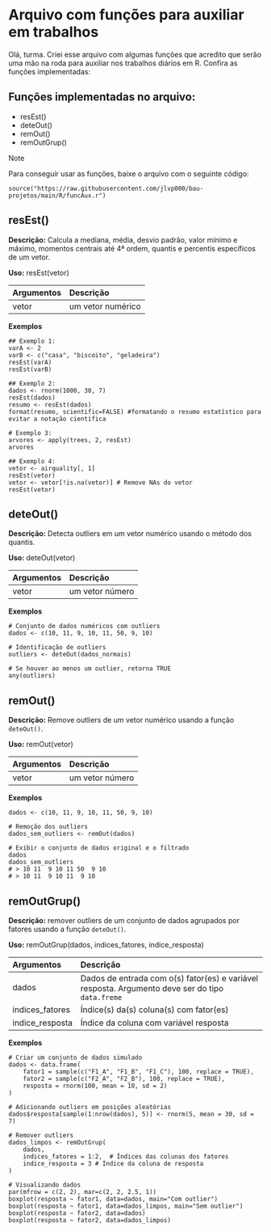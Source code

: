 <h1>Arquivo com funções para auxiliar em trabalhos</h1>

<p>Olá, turma. Criei esse arquivo com algumas funções que acredito que serão uma mão na roda para auxiliar nos trabalhos diários em R. Confira as funções implementadas:</p>

<!-- -------------------------seção------------------------- -->

<h2>Funções implementadas no arquivo:</h2>

+ resEst()
+ deteOut()
+ remOut()
+ remOutGrup()

> [!NOTE]
> Para conseguir usar as funções, baixe o arquivo com o seguinte código:
> 
> ```source("https://raw.githubusercontent.com/jlvp000/bau-projetos/main/R/funcAux.r")```

<!-- -------------------------seção------------------------- -->
<h2>resEst()</h2>

**Descrição:** Calcula a mediana, média, desvio padrão, valor mínimo e máximo, momentos centrais até 4ª ordem, quantis e percentis específicos de um  vetor. 

**Uso:** resEst(vetor)

| Argumentos | Descrição |
| :--- | :--- |
| vetor | um vetor numérico |

**Exemplos**

```
## Exemplo 1:
varA <- 2
varB <- c("casa", "biscoito", "geladeira")
resEst(varA)
resEst(varB)

## Exemplo 2: 
dados <- rnorm(1000, 30, 7)
resEst(dados)
resumo <- resEst(dados)
format(resumo, scientific=FALSE) #formatando o resumo estatístico para evitar a notação científica

# Exemplo 3:
arvores <- apply(trees, 2, resEst)
arvores

## Exemplo 4:
vetor <- airquality[, 1]
resEst(vetor)
vetor <- vetor[!is.na(vetor)] # Remove NAs do vetor
resEst(vetor)
```

<!-- -------------------------seção------------------------- -->
<h2>deteOut()</h2>

**Descrição:** Detecta outliers em um vetor numérico usando o método dos quantis.

**Uso:** deteOut(vetor)

| Argumentos | Descrição |
| :--- | :--- |
| vetor | um vetor número |

**Exemplos**

```
# Conjunto de dados numéricos com outliers
dados <- c(10, 11, 9, 10, 11, 50, 9, 10)

# Identificação de outliers
outliers <- deteOut(dados_normais)

# Se houver ao menos um outlier, retorna TRUE
any(outliers)
```

<!-- -------------------------seção------------------------- -->
<h2>remOut()</h2>

**Descrição:** Remove outliers de um vetor numérico usando a função `deteOut()`.

**Uso:** remOut(vetor)

| Argumentos | Descrição |
| :--- | :--- |
| vetor | um vetor número |

**Exemplos**

```
dados <- c(10, 11, 9, 10, 11, 50, 9, 10)

# Remoção dos outliers
dados_sem_outliers <- remOut(dados)

# Exibir o conjunto de dados original e o filtrado
dados
dados_sem_outliers
# > 10 11  9 10 11 50  9 10
# > 10 11  9 10 11  9 10
```

<!-- -------------------------seção------------------------- -->
<h2>remOutGrup()</h2>

**Descrição:** remover outliers de um conjunto de dados agrupados por fatores usando a função `deteOut()`.

**Uso:** remOutGrup(dados, indices_fatores, indice_resposta)

| Argumentos | Descrição |
| :--- | :--- |
| dados | Dados de entrada com o(s) fator(es) e variável resposta. Argumento deve ser do tipo `data.freme` |
| indices_fatores | Índice(s) da(s) coluna(s) com fator(es) |
| indice_resposta | Índice da coluna com variável resposta |

**Exemplos**

```
# Criar um conjunto de dados simulado
dados <- data.frame(
	fator1 = sample(c("F1_A", "F1_B", "F1_C"), 100, replace = TRUE),
	fator2 = sample(c("F2_A", "F2_B"), 100, replace = TRUE),
	resposta = rnorm(100, mean = 10, sd = 2)
)

# Adicionando outliers em posições aleatórias
dados$resposta[sample(1:nrow(dados), 5)] <- rnorm(5, mean = 30, sd = 7)

# Remover outliers
dados_limpos <- remOutGrup(
	dados,
	indices_fatores = 1:2,	# Índices das colunas dos fatores
	indice_resposta = 3	# Índice da coluna de resposta
)

# Visualizando dados
par(mfrow = c(2, 2), mar=c(2, 2, 2.5, 1))
boxplot(resposta ~ fator1, data=dados, main="Com outlier")
boxplot(resposta ~ fator1, data=dados_limpos, main="Sem outlier")
boxplot(resposta ~ fator2, data=dados)
boxplot(resposta ~ fator2, data=dados_limpos)
```

<!-- -------------------------seção------------------------- -->
